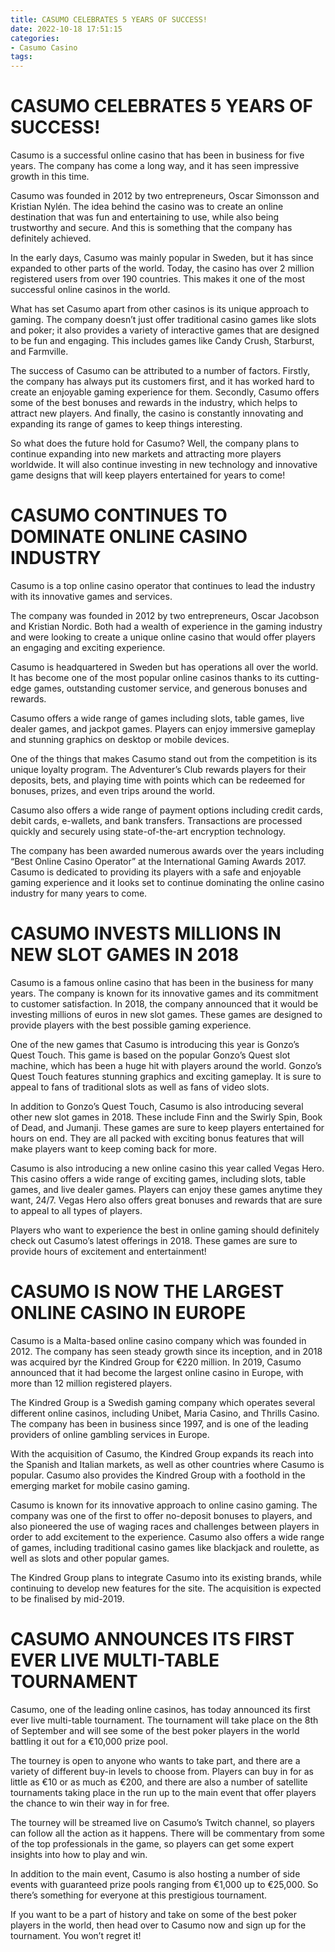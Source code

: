 ```yaml
---
title: CASUMO CELEBRATES 5 YEARS OF SUCCESS!
date: 2022-10-18 17:51:15
categories:
- Casumo Casino
tags:
---
```



# CASUMO CELEBRATES 5 YEARS OF SUCCESS!

Casumo is a successful online casino that has been in business for five years. The company has come a long way, and it has seen impressive growth in this time.

Casumo was founded in 2012 by two entrepreneurs, Oscar Simonsson and Kristian Nylén. The idea behind the casino was to create an online destination that was fun and entertaining to use, while also being trustworthy and secure. And this is something that the company has definitely achieved.

In the early days, Casumo was mainly popular in Sweden, but it has since expanded to other parts of the world. Today, the casino has over 2 million registered users from over 190 countries. This makes it one of the most successful online casinos in the world.

What has set Casumo apart from other casinos is its unique approach to gaming. The company doesn’t just offer traditional casino games like slots and poker; it also provides a variety of interactive games that are designed to be fun and engaging. This includes games like Candy Crush, Starburst, and Farmville.

The success of Casumo can be attributed to a number of factors. Firstly, the company has always put its customers first, and it has worked hard to create an enjoyable gaming experience for them. Secondly, Casumo offers some of the best bonuses and rewards in the industry, which helps to attract new players. And finally, the casino is constantly innovating and expanding its range of games to keep things interesting.

So what does the future hold for Casumo? Well, the company plans to continue expanding into new markets and attracting more players worldwide. It will also continue investing in new technology and innovative game designs that will keep players entertained for years to come!

#  CASUMO CONTINUES TO DOMINATE ONLINE CASINO INDUSTRY

 Casumo is a top online casino operator that continues to lead the industry with its innovative games and services.

The company was founded in 2012 by two entrepreneurs, Oscar Jacobson and Kristian Nordic. Both had a wealth of experience in the gaming industry and were looking to create a unique online casino that would offer players an engaging and exciting experience.

Casumo is headquartered in Sweden but has operations all over the world. It has become one of the most popular online casinos thanks to its cutting-edge games, outstanding customer service, and generous bonuses and rewards.

Casumo offers a wide range of games including slots, table games, live dealer games, and jackpot games. Players can enjoy immersive gameplay and stunning graphics on desktop or mobile devices.

One of the things that makes Casumo stand out from the competition is its unique loyalty program. The Adventurer’s Club rewards players for their deposits, bets, and playing time with points which can be redeemed for bonuses, prizes, and even trips around the world.

Casumo also offers a wide range of payment options including credit cards, debit cards, e-wallets, and bank transfers. Transactions are processed quickly and securely using state-of-the-art encryption technology.

The company has been awarded numerous awards over the years including “Best Online Casino Operator” at the International Gaming Awards 2017. Casumo is dedicated to providing its players with a safe and enjoyable gaming experience and it looks set to continue dominating the online casino industry for many years to come.

#  CASUMO INVESTS MILLIONS IN NEW SLOT GAMES IN 2018

Casumo is a famous online casino that has been in the business for many years. The company is known for its innovative games and its commitment to customer satisfaction. In 2018, the company announced that it would be investing millions of euros in new slot games. These games are designed to provide players with the best possible gaming experience.

One of the new games that Casumo is introducing this year is Gonzo’s Quest Touch. This game is based on the popular Gonzo’s Quest slot machine, which has been a huge hit with players around the world. Gonzo’s Quest Touch features stunning graphics and exciting gameplay. It is sure to appeal to fans of traditional slots as well as fans of video slots.

In addition to Gonzo’s Quest Touch, Casumo is also introducing several other new slot games in 2018. These include Finn and the Swirly Spin, Book of Dead, and Jumanji. These games are sure to keep players entertained for hours on end. They are all packed with exciting bonus features that will make players want to keep coming back for more.

Casumo is also introducing a new online casino this year called Vegas Hero. This casino offers a wide range of exciting games, including slots, table games, and live dealer games. Players can enjoy these games anytime they want, 24/7. Vegas Hero also offers great bonuses and rewards that are sure to appeal to all types of players.

Players who want to experience the best in online gaming should definitely check out Casumo’s latest offerings in 2018. These games are sure to provide hours of excitement and entertainment!

#  CASUMO IS NOW THE LARGEST ONLINE CASINO IN EUROPE

Casumo is a Malta-based online casino company which was founded in 2012. The company has seen steady growth since its inception, and in 2018 was acquired byr the Kindred Group for €220 million. In 2019, Casumo announced that it had become the largest online casino in Europe, with more than 12 million registered players.

The Kindred Group is a Swedish gaming company which operates several different online casinos, including Unibet, Maria Casino, and Thrills Casino. The company has been in business since 1997, and is one of the leading providers of online gambling services in Europe.

With the acquisition of Casumo, the Kindred Group expands its reach into the Spanish and Italian markets, as well as other countries where Casumo is popular. Casumo also provides the Kindred Group with a foothold in the emerging market for mobile casino gaming.

Casumo is known for its innovative approach to online casino gaming. The company was one of the first to offer no-deposit bonuses to players, and also pioneered the use of waging races and challenges between players in order to add excitement to the experience. Casumo also offers a wide range of games, including traditional casino games like blackjack and roulette, as well as slots and other popular games.

The Kindred Group plans to integrate Casumo into its existing brands, while continuing to develop new features for the site. The acquisition is expected to be finalised by mid-2019.

#  CASUMO ANNOUNCES ITS FIRST EVER LIVE MULTI-TABLE TOURNAMENT

Casumo, one of the leading online casinos, has today announced its first ever live multi-table tournament. The tournament will take place on the 8th of September and will see some of the best poker players in the world battling it out for a €10,000 prize pool.

The tourney is open to anyone who wants to take part, and there are a variety of different buy-in levels to choose from. Players can buy in for as little as €10 or as much as €200, and there are also a number of satellite tournaments taking place in the run up to the main event that offer players the chance to win their way in for free.

The tourney will be streamed live on Casumo’s Twitch channel, so players can follow all the action as it happens. There will be commentary from some of the top professionals in the game, so players can get some expert insights into how to play and win.

In addition to the main event, Casumo is also hosting a number of side events with guaranteed prize pools ranging from €1,000 up to €25,000. So there’s something for everyone at this prestigious tournament.

If you want to be a part of history and take on some of the best poker players in the world, then head over to Casumo now and sign up for the tournament. You won’t regret it!